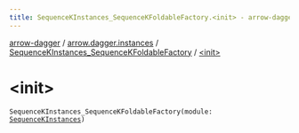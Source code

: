 ```yaml
---
title: SequenceKInstances_SequenceKFoldableFactory.<init> - arrow-dagger
---
```


[arrow-dagger](../../index.html) / [arrow.dagger.instances](../index.html) / [SequenceKInstances_SequenceKFoldableFactory](index.html) / [&lt;init&gt;](./-init-.html)

# &lt;init&gt;

`SequenceKInstances_SequenceKFoldableFactory(module: `[`SequenceKInstances`](../-sequence-k-instances/index.html)`)`